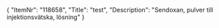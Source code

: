 {
  "ItemNr": "118658",
  "Title": "test",
  "Description": "Sendoxan, pulver till injektionsvätska, lösning"
}